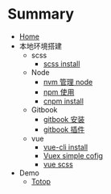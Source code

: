 # Summary

* [Home](README.md)
* 本地环境搭建
	+ scss
		+ [scss install](localEnvironment/scss/scss_install.md)
	+ Node
		+ [nvm 管理 node](localEnvironment/node/nvm_install.md)
		+ [npm 使用](localEnvironment/node/npm.md)
		+ [cnpm install](localEnvironment/node/cnpm_install.md)
	+ Gitbook
		+ [gitbook 安装](localEnvironment/gitbook/gitbook.md)
		+ [gitbook 插件](localEnvironment/gitbook/plugin.md)
	+ vue
		+ [vue-cli install](localEnvironment/vue/vue-cli_install.md)
		+ [Vuex simple cofig](localEnvironment/vue/vue_vuex.md)
		+ [vue scss](localEnvironment/vue/vue_scss.md)
* Demo
	+ [Totop](demo/totop.md)
	
